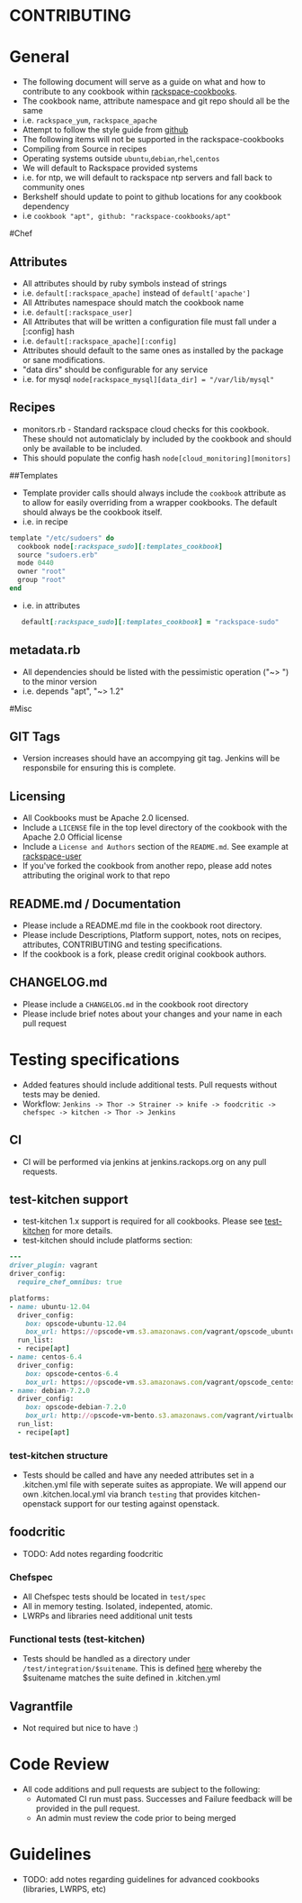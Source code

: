 CONTRIBUTING
===========

# General
* The following document will serve as a guide on what and how to contribute to any cookbook within [rackspace-cookbooks](http://github.com/rackspace-cookbooks/).
* The cookbook name, attribute namespace and git repo should all be the same
 * i.e. `rackspace_yum`, `rackspace_apache`
* Attempt to follow the style guide from [github](https://github.com/styleguide/ruby)
* The following items will not be supported in the rackspace-cookbooks
 * Compiling from Source in recipes
 * Operating systems outside `ubuntu`,`debian`,`rhel`,`centos`
* We will default to Rackspace provided systems
 * i.e. for ntp, we will default to rackspace ntp servers and fall back to community ones  
* Berkshelf should update to point to github locations for any cookbook dependency
 * i.e `cookbook "apt", github: "rackspace-cookbooks/apt"`

#Chef
## Attributes
* All attributes should by ruby symbols instead of strings
 * i.e. `default[:rackspace_apache]` instead of `default['apache']`
* All Attributes namespace should match the cookbook name
 * i.e. `default[:rackspace_user]`
* All Attributes that will be written a configuration file must fall under a [:config] hash
 * i.e. `default[:rackspace_apache][:config]`
* Attributes should default to the same ones as installed by the package or sane modifications.
* "data dirs" should be configurable for any service
 * i.e. for mysql `node[rackspace_mysql][data_dir] = "/var/lib/mysql"` 

## Recipes
* monitors.rb - Standard rackspace cloud checks for this cookbook. These should not automaticlaly by included by the cookbook and should only be available to be included. 
 * This should populate the config hash `node[cloud_monitoring][monitors]` 

##Templates
* Template provider calls should always include the `cookbook` attribute as to allow for easily overriding from a wrapper cookbooks. The default should always be the cookbook itself.
 * i.e. in recipe


```ruby   
template "/etc/sudoers" do
  cookbook node[:rackspace_sudo][:templates_cookbook]
  source "sudoers.erb"
  mode 0440
  owner "root"
  group "root"
end
```

* i.e. in attributes

```ruby
   default[:rackspace_sudo][:templates_cookbook] = "rackspace-sudo"
```

## metadata.rb
* All dependencies should be listed with the pessimistic operation ("~> ") to the minor version
 * i.e. depends "apt", "~> 1.2" 
 

#Misc
## GIT Tags
* Version increases should have an accompying git tag. Jenkins will be responsbile for ensuring this is complete.

## Licensing
* All Cookbooks must be Apache 2.0 licensed. 
* Include a `LICENSE` file in the top level directory of the cookbook with the Apache 2.0 Official license
* Include a `License and Authors` section of the `README.md`. See example at [rackspace-user](https://github.com/rackspace-cookbooks/rackspace-user)
* If you've forked the cookbook from another repo, please add notes attributing the original work to that repo

## README.md / Documentation
* Please include a README.md file in the cookbook root directory.
* Please include Descriptions, Platform support, notes, nots on recipes, attributes, CONTRIBUTING and testing specifications.
* If the cookbook is a fork, please credit original cookbook authors.

## CHANGELOG.md
* Please include a `CHANGELOG.md` in the cookbook root directory
* Please include brief notes about your changes and your name in each pull request


# Testing specifications
* Added features should include additional tests. Pull requests without tests may be denied.
* Workflow: `Jenkins -> Thor -> Strainer -> knife -> foodcritic -> chefspec -> kitchen -> Thor -> Jenkins`

## CI
* CI will be performed via jenkins at jenkins.rackops.org on any pull requests.

## test-kitchen support
* test-kitchen 1.x support is required for all cookbooks. Please see [test-kitchen](https://github.com/opscode/test-kitchen) for more details.
* test-kitchen should include platforms section:
 

```ruby
---
driver_plugin: vagrant
driver_config:
  require_chef_omnibus: true

platforms:
- name: ubuntu-12.04
  driver_config:
    box: opscode-ubuntu-12.04
    box_url: https://opscode-vm.s3.amazonaws.com/vagrant/opscode_ubuntu-12.04_provisionerless.box
  run_list:
  - recipe[apt]
- name: centos-6.4
  driver_config:
    box: opscode-centos-6.4
    box_url: https://opscode-vm.s3.amazonaws.com/vagrant/opscode_centos-6.4_provisionerless.box
- name: debian-7.2.0
  driver_config:
    box: opscode-debian-7.2.0
    box_url: http://opscode-vm-bento.s3.amazonaws.com/vagrant/virtualbox/opscode_debian-7.2.0_chef-provisionerless.box
  run_list:
  - recipe[apt]
```

### test-kitchen structure
* Tests should be called and have any needed attributes set in a .kitchen.yml file with seperate suites as appropiate. We will append our own .kitchen.local.yml via branch `testing` that provides kitchen-openstack support for our testing against openstack.

## foodcritic
* TODO: Add notes regarding foodcritic

### Chefspec
* All Chefspec tests should be located in `test/spec`
* All in memory testing. Isolated, indepented, atomic.
* LWRPs and libraries need additional unit tests 

### Functional tests (test-kitchen)
* Tests should be handled as a directory under `/test/integration/$suitename`. This is defined [here](http://kitchen.ci/docs/getting-started/writing-test) whereby the $suitename matches the suite defined in .kitchen.yml

## Vagrantfile 
* Not required but nice to have :)

# Code Review
* All code additions and pull requests are subject to the following:
    * Automated CI run must pass. Successes and Failure feedback will be provided in the pull request.
    * An admin must review the code prior to being merged 

# Guidelines
* TODO: add notes regarding guidelines for advanced cookbooks (libraries, LWRPS, etc)

